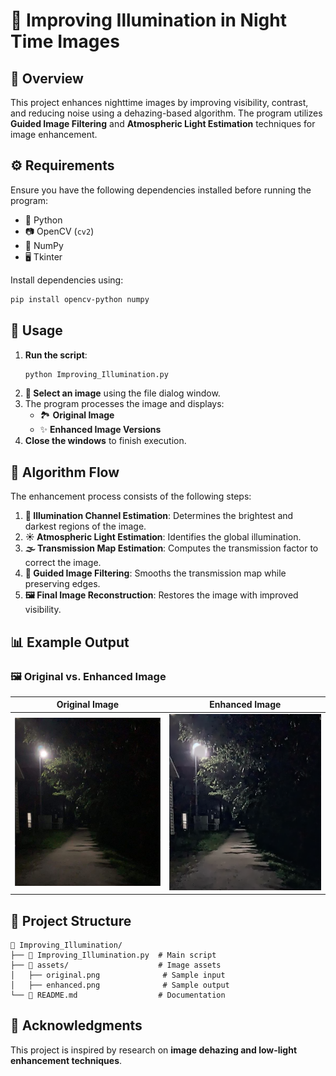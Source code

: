 # **🌙 Improving Illumination in Night Time Images**  

## **📜 Overview**  
This project enhances nighttime images by improving visibility, contrast, and reducing noise using a dehazing-based algorithm. The program utilizes **Guided Image Filtering** and **Atmospheric Light Estimation** techniques for image enhancement.  

## **⚙️ Requirements**  
Ensure you have the following dependencies installed before running the program:  
- 🐍 Python   
- 📷 OpenCV (`cv2`)  
- 🔢 NumPy  
- 🖥️ Tkinter  

Install dependencies using:  
```sh
pip install opencv-python numpy
```

## **🚀 Usage**  
1. **Run the script**:  
   ```sh
   python Improving_Illumination.py
   ```  
2. **📂 Select an image** using the file dialog window.  
3. The program processes the image and displays:  
   - 🏞️ **Original Image**  
   - ✨ **Enhanced Image Versions**  
4. **Close the windows** to finish execution.  

## **🧠 Algorithm Flow**  
The enhancement process consists of the following steps:  
1. **🔦 Illumination Channel Estimation**: Determines the brightest and darkest regions of the image.  
2. **☀️ Atmospheric Light Estimation**: Identifies the global illumination.  
3. **🌫️ Transmission Map Estimation**: Computes the transmission factor to correct the image.  
4. **🎨 Guided Image Filtering**: Smooths the transmission map while preserving edges.  
5. **🖼️ Final Image Reconstruction**: Restores the image with improved visibility.  

## **📊 Example Output**  
### 🖼️ **Original vs. Enhanced Image**  
Original Image | Enhanced Image  
--- | ---  
![Original](./assets/original.png) | ![Enhanced](./assets/enhanced.png)  

## **📁 Project Structure**  
```
📂 Improving_Illumination/
├── 📜 Improving_Illumination.py  # Main script
├── 📂 assets/                    # Image assets
│   ├── original.png              # Sample input
│   ├── enhanced.png              # Sample output
└── 📜 README.md                  # Documentation
```

## **🙏 Acknowledgments**  
This project is inspired by research on **image dehazing and low-light enhancement techniques**.  

